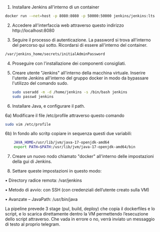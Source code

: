 1) Installare Jenkins all'interno di un container
```bash
docker run -–net=host -p 8080:8080 -p 50000:50000 jenkins/jenkins:lts
```
2) Accedere all'interfaccia web attraverso questo indirizzo http://localhost:8080

3) Seguire il processo di autenticazione. La password si trova all'interno del percorso qui sotto. Ricordarsi di essere all'interno del container.
```bash
/var/jenkins_home/secrets/initialAdminPassword
```

4) Proseguire con l'installazione dei componenti consigliati.

5) Creare utente "Jenkins" all'interno della macchina virtuale. Inserire l'utente Jenkins all'interno del gruppo docker in modo da bypassare l'utilizzo del comando sudo.
   ```bash
   sudo useradd -m -d /home/jenkins -s /bin/bash jenkins
   sudo passwd jenkins
   ```

6) Installare Java, e configurare il path.

6a) Modificare il file /etc/profile attraverso questo comando
```bash
sudo vim /etc/profile
```

6b) In fondo allo scritp copiare in sequenza questi due variabili:
```bash
    JAVA_HOME=/usr/lib/jvm/java-17-openjdk-amd64
    export PATH=$PATH:/usr/lib/jvm/java-17-openjdk-amd64/bin
```

7) Creare un nuovo nodo chiamato "docker" all'interno delle impostazioni della gui di Jenkins.

8) Settare queste impostazioni in questo modo:

  • Directory radice remota: /var/jenkins
  
  • Metodo di avvio: con SSH (con credenziali dell’utente creato sulla VM)
  
  • Avanzate – JavaPath: /usr/bin/java


La pipeline prevede 3 stage (pul, build, deploy) che copia il dockerfiles e lo script, e lo scarica direttamente dentro la VM permettendo l’esecuzione dello script attraverso.
Che vada in errore o no, verrà inviato un messaggio di testo al proprio telegram.
